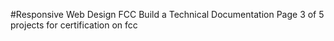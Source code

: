 #Responsive Web Design FCC 
Build a Technical Documentation Page 3 of 5 projects for certification on fcc
